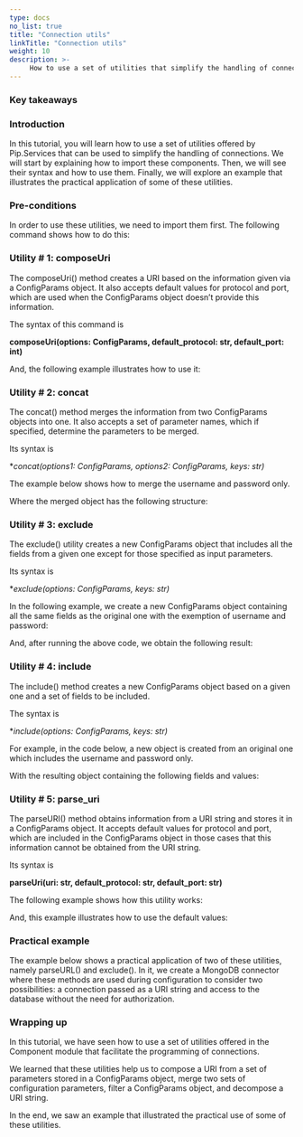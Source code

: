 ```yaml
---
type: docs
no_list: true
title: "Connection utils"
linkTitle: "Connection utils"
weight: 10
description: >-
     How to use a set of utilities that simplify the handling of connections.
---
```


### Key takeaways

### Introduction

In this tutorial, you will learn how to use a set of utilities offered by Pip.Services that can be used to simplify the handling of connections. We will start by explaining how to import these components. Then, we will see their syntax and how to use them. Finally, we will explore an example that illustrates the practical application of some of these utilities.

### Pre-conditions

In order to use these utilities, we need to import them first. The following command shows how to do this:

### Utility # 1: composeUri

The composeUri() method creates a URI based on the information given via a ConfigParams object. It also accepts default values for protocol and port, which are used when the ConfigParams object doesn’t provide this information. 

The syntax of this command is

**composeUri(options: ConfigParams, default_protocol: str, default_port: int)**

And, the following example illustrates how to use it:

### Utility # 2: concat

The concat() method merges the information from two ConfigParams objects into one. It also accepts a set of parameter names, which if specified, determine the parameters to be merged. 

Its syntax is

**concat(options1: ConfigParams, options2: ConfigParams, *keys: str)**

The example below shows how to merge the username and password only.

Where the merged object has the following structure:

### Utility # 3: exclude

The exclude() utility creates a new ConfigParams object that includes all the fields from a given one except for those specified as input parameters.

Its syntax is 

**exclude(options: ConfigParams, *keys: str)**

In the following example, we create a new ConfigParams object containing all the same fields as the original one with the exemption of username and password:

And, after running the above code, we obtain the following result:

### Utility # 4: include

The include() method creates a new ConfigParams object based on a given one and a set of fields to be included. 

The syntax is

**include(options: ConfigParams, *keys: str)**

For example, in the code below, a new object is created from an original one which includes the username and password only.

With the resulting object containing the following fields and values:

### Utility # 5: parse_uri

The parseURI() method obtains information from a URI string and stores it in a ConfigParams object. It accepts default values for protocol and port, which are included in the ConfigParams object in those cases that this information cannot be obtained from the URI string. 

Its syntax is

**parseUri(uri: str, default_protocol: str, default_port: str)**

The following example shows how this utility works:

And, this example illustrates how to use the default values:

### Practical example

The example below shows a practical application of two of these utilities, namely parseURL() and exclude(). In it, we create a MongoDB connector where these methods are used during configuration to consider two possibilities: a connection passed as a URI string and access to the database without the need for authorization.

### Wrapping up

In this tutorial, we have seen how to use a set of utilities offered in the Component module that facilitate the programming of connections. 

We learned that these utilities help us to compose a URI from a set of parameters stored in a ConfigParams object, merge two sets of configuration parameters, filter a ConfigParams object, and decompose a URI string.

In the end, we saw an example that illustrated the practical use of some of these utilities.
 
